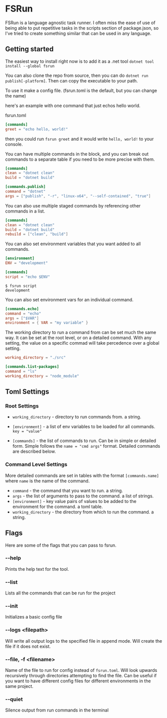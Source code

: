 # FSRun

FSRun is a language agnostic task runner. I often miss the ease of use of being able to put repetitive tasks in the scripts section of package.json, so I've tried to create something similar that can be used in any language.

## Getting started

The easiest way to install right now is to add it as a .net tool `dotnet tool install --global fsrun`

You can also clone the repo from source, then you can do `dotnet run publish[-platform]`. Then can copy the executable to your path.

To use it make a config file. (fsrun.toml is the default, but you can change the name)

here's an example with one command that just echos hello world.

fsrun.toml
```toml
[commands]
greet = "echo hello, world!"
```
then you could run `fsrun greet` and it would write `hello, world!` to your console.

You can have multiple commands in the block, and you can break out commands to a separate table if you need to be more precise with them.

```toml
[commands]
clean = "dotnet clean"
build = "dotnet build"

[commands.publish]
command = "dotnet"
args = ["publish", "-r", "linux-x64", "--self-contained", "true"]
```

You can also use multiple staged commands by referencing other commands in a list.

```toml
[commands]
clean = "dotnet clean"
build = "dotnet build"
rebuild = ["clean", "build"]
```

You can also set environment variables that you want added to all commands.

```toml
[environment]
ENV = "development"

[commands]
script = "echo $ENV"
```
```
$ fsrun script
development
```

You can also set environment vars for an individual command.
```toml
[commands.echo]
command = "echo"
args = ["$VAR"]
environment = { VAR = "my variable" }
```

The working directory to run a command from can be set much the same way. It can be set at the root level, or on a detailed command. With any setting, the value on a specific commad will take percedence over a global setting.

```toml
working_directory = "./src"

[commands.list-packages]
command = "ls"
working_directory = "node_module"
```

## Toml Settings

### Root Settings

- `working_directory` - directory to run commands from. a string.

- `[environment]` - a list of env variables to be loaded for all commands. `key = "value"`

- `[commands]` - the list of commands to run. Can be in simple or detailed form. Simple follows the `name = "cmd args"` format. Detailed commands are described below.

### Command Level Settings

More detailed commands are set in tables with the format `[commands.name]` where `name` is the name of the command.

- `command` - the command that you want to run. a string.
- `args` - the list of arguments to pass to the command. a list of strings.
- `[environment]` - key value pairs of values to be added to the environment for the command. a toml table.
- `working_directory` - the directory from which to run the command. a string.


## Flags

Here are some of the flags that you can pass to fsrun.

### --help

Prints the help text for the tool.

### --list

Lists all the commands that can be run for the project

### --init

Initializes a basic config file

### --logs \<filepath>

Will write all output logs to the specified file in append mode. Will create the file if it does not exist.

### --file, -f \<filename>

Name of the file to run for config instead of `fsrun.toml`. Will look upwards recursively through directories attempting to find the file. Can be useful if you want to have different config files for different environments in the same project.

### --quiet

Silence output from run commands in the terminal